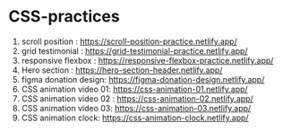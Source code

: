 # CSS-practices

1. scroll position : https://scroll-position-practice.netlify.app/
2. grid testimonial : https://grid-testimonial-practice.netlify.app/
3. responsive flexbox : https://responsive-flexbox-practice.netlify.app/
4. Hero section : https://hero-section-header.netlify.app/
5. figma donation design: https://figma-donation-design.netlify.app/
6. CSS animation video 01: https://css-animation-01.netlify.app/
7. CSS animation video 02 : https://css-animation-02.netlify.app/
8. CSS animation video 03: https://css-animation-03.netlify.app/
9. CSS animation clock: https://css-animation-clock.netlify.app/
